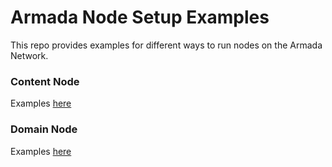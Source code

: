 # Armada Node Setup Examples

This repo provides examples for different ways to run nodes on the Armada Network.

### Content Node
Examples [here](/content-node/README.md)


### Domain Node
Examples [here](/domain-node/README.md)
